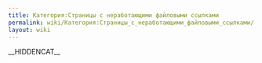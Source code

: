 ```yaml
---
title: Категория:Страницы с неработающими файловыми ссылками
permalink: wiki/Категория:Страницы_с_неработающими_файловыми_ссылками/
layout: wiki
---
```


\_\_HIDDENCAT\_\_
